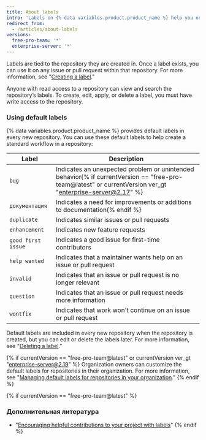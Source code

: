 ```yaml
---
title: About labels
intro: 'Labels on {% data variables.product.product_name %} help you organize and prioritize your work. You can apply labels to issues and pull requests to signify priority, category, or any other information you find useful.'
redirect_from:
  - /articles/about-labels
versions:
  free-pro-team: '*'
  enterprise-server: '*'
---
```


Labels are tied to the repository they are created in. Once a label exists, you can use it on any issue or pull request within that repository. For more information, see "[Creating a label](/articles/creating-a-label/)."

Anyone with read access to a repository can view and search the repository’s labels. To create, edit, apply, or delete a label, you must have write access to the repository.

### Using default labels

{% data variables.product.product_name %} provides default labels in every new repository. You can use these default labels to help create a standard workflow in a repository:

| Label              | Description                                                                                                           |
| ------------------ | --------------------------------------------------------------------------------------------------------------------- |
| `bug`              | Indicates an unexpected problem or unintended behavior{% if currentVersion == "free-pro-team@latest" or currentVersion ver_gt "enterprise-server@2.17" %}
| `документация`     | Indicates a need for improvements or additions to documentation{% endif %}
| `duplicate`        | Indicates similar issues or pull requests                                                                             |
| `enhancement`      | Indicates new feature requests                                                                                        |
| `good first issue` | Indicates a good issue for first-time contributors                                                                    |
| `help wanted`      | Indicates that a maintainer wants help on an issue or pull request                                                    |
| `invalid`          | Indicates that an issue or pull request is no longer relevant                                                         |
| `question`         | Indicates that an issue or pull request needs more information                                                        |
| `wontfix`          | Indicates that work won't continue on an issue or pull request                                                        |

Default labels are included in every new repository when the repository is created, but you can edit or delete the labels later. For more information, see "[Deleting a label](/articles/deleting-a-label/)."

{% if currentVersion == "free-pro-team@latest" or currentVersion ver_gt "enterprise-server@2.19" %}
Organization owners can customize the default labels for repositories in their organization. For more information, see "[Managing default labels for repositories in your organization](/articles/managing-default-labels-for-repositories-in-your-organization)."
{% endif %}

{% if currentVersion == "free-pro-team@latest" %}
### Дополнительная литература

- "[Encouraging helpful contributions to your project with labels](/github/building-a-strong-community/encouraging-helpful-contributions-to-your-project-with-labels)"
{% endif %}
